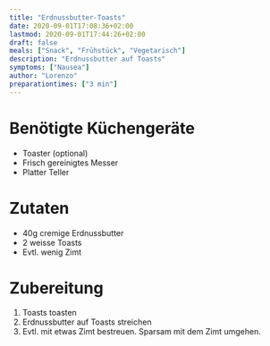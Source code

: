 ```yaml
---
title: "Erdnussbutter-Toasts"
date: 2020-09-01T17:08:36+02:00
lastmod: 2020-09-01T17:44:26+02:00
draft: false
meals: ["Snack", "Frühstück", "Vegetarisch"]
description: "Erdnussbutter auf Toasts"
symptoms: ["Nausea"]
author: "Lorenzo"
preparationtimes: ["3 min"]
---
```


# Benötigte Küchengeräte
- Toaster (optional)
- Frisch gereinigtes Messer
- Platter Teller


# Zutaten
- 40g cremige Erdnussbutter 
- 2 weisse Toasts
- Evtl. wenig Zimt

# Zubereitung
1. Toasts toasten
2. Erdnussbutter auf Toasts streichen
3. Evtl. mit etwas Zimt bestreuen. Sparsam mit dem Zimt umgehen.